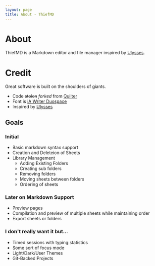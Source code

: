 ```yaml
---
layout: page
title: About - ThiefMD
---
```


# About

ThiefMD is a Markdown editor and file manager inspired by [Ulysses](https://ulysses.app).

# Credit

Great software is built on the shoulders of giants.

* Code <s>stolen</s> *forked* from [Quilter](https://github.com/lainsce/quilter)
* Font is [iA Writer Duospace](https://github.com/iaolo/iA-Fonts)
* Inspired by [Ulysses](https://ulyssesapp.com/)

## Goals

### Initial

* Basic markdown syntax support
* Creation and Deleteion of Sheets
* Library Management
    * Adding Existing Folders
    * Creating sub folders
    * Removing folders
    * Moving sheets between folders
    * Ordering of sheets
### Later on Markdown Support

* Preview pages
* Compilation and preview of multiple sheets while maintaining order
* Export sheets or folders

### I don't really want it but...

* Timed sessions with typing statistics
* Some sort of focus mode
* Light/Dark/User Themes
* Git-Backed Projects